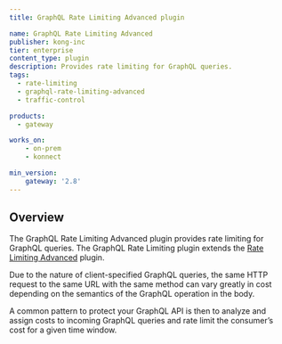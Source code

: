 ```yaml
---
title: GraphQL Rate Limiting Advanced plugin

name: GraphQL Rate Limiting Advanced
publisher: kong-inc
tier: enterprise
content_type: plugin
description: Provides rate limiting for GraphQL queries.
tags:
  - rate-limiting
  - graphql-rate-limiting-advanced
  - traffic-control

products:
  - gateway

works_on:
    - on-prem
    - konnect

min_version:
    gateway: '2.8'
---
```


## Overview

The GraphQL Rate Limiting Advanced plugin provides rate limiting for GraphQL queries. The GraphQL Rate Limiting plugin extends the [Rate Limiting Advanced](/plugins/rate-limiting-advanced/) plugin.

Due to the nature of client-specified GraphQL queries, the same HTTP request to the same URL with the same method can vary greatly in cost depending on the semantics of the GraphQL operation in the body.

A common pattern to protect your GraphQL API is then to analyze and assign costs to incoming GraphQL queries and rate limit the consumer’s cost for a given time window.
